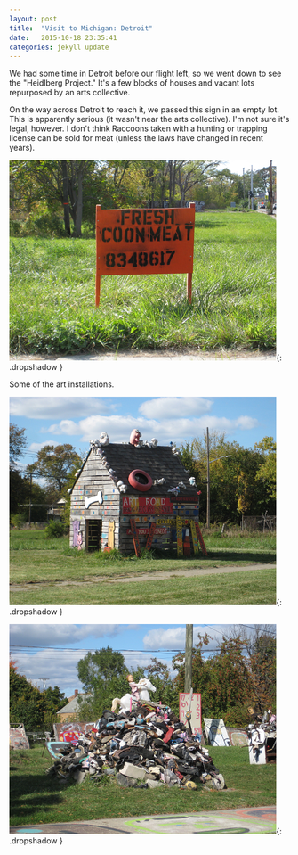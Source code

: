 ```yaml
---
layout: post
title:  "Visit to Michigan: Detroit"
date:   2015-10-18 23:35:41
categories: jekyll update
---
```

We had some time in Detroit before our flight left, so we went down to see the "Heidlberg Project."   It's a few blocks of houses and vacant lots repurposed by an arts collective.

On the way across Detroit to reach it, we passed this sign in an empty lot.  This is apparently serious (it wasn't near the arts collective).  I'm not sure it's legal, however.   I don't think Raccoons taken with a hunting or trapping license can be sold for meat (unless the laws have changed in recent years).  

![Snowy road](/images/2015-10-18_detroit/sign.png){: .dropshadow }  

Some of the art installations.  

![Art installation](/images/2015-10-18_detroit/heidelberg1.png){: .dropshadow }  

![Pile of shoes](/images/2015-10-18_detroit/heidelberg2.png){: .dropshadow }  

